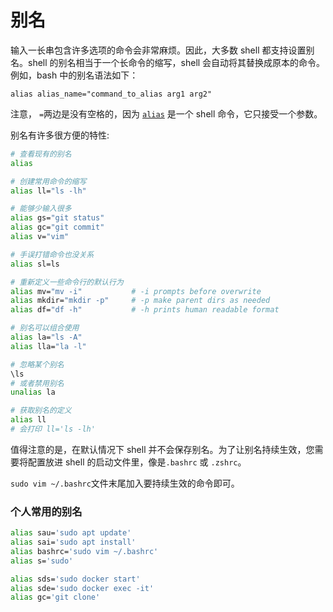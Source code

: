 # 别名

输入一长串包含许多选项的命令会非常麻烦。因此，大多数 shell 都支持设置别名。shell 的别名相当于一个长命令的缩写，shell 会自动将其替换成原本的命令。例如，bash 中的别名语法如下：

```
alias alias_name="command_to_alias arg1 arg2"
```

注意， `=`两边是没有空格的，因为 [`alias`](https://www.man7.org/linux/man-pages/man1/alias.1p.html) 是一个 shell 命令，它只接受一个参数。

别名有许多很方便的特性:

```bash
# 查看现有的别名
alias

# 创建常用命令的缩写
alias ll="ls -lh"

# 能够少输入很多
alias gs="git status"
alias gc="git commit"
alias v="vim"

# 手误打错命令也没关系
alias sl=ls

# 重新定义一些命令行的默认行为
alias mv="mv -i"           # -i prompts before overwrite
alias mkdir="mkdir -p"     # -p make parent dirs as needed
alias df="df -h"           # -h prints human readable format

# 别名可以组合使用
alias la="ls -A"
alias lla="la -l"

# 忽略某个别名
\ls
# 或者禁用别名
unalias la

# 获取别名的定义
alias ll
# 会打印 ll='ls -lh'
```

值得注意的是，在默认情况下 shell 并不会保存别名。为了让别名持续生效，您需要将配置放进 shell 的启动文件里，像是`.bashrc` 或 `.zshrc`。

`sudo vim ~/.bashrc`文件末尾加入要持续生效的命令即可。

### 个人常用的别名

```bash
alias sau='sudo apt update'
alias sai='sudo apt install'
alias bashrc='sudo vim ~/.bashrc'
alias s='sudo'

alias sds='sudo docker start'
alias sde='sudo docker exec -it'
alias gc='git clone'
```

